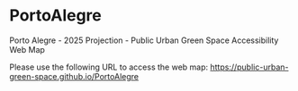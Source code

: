 # PortoAlegre
Porto Alegre - 2025 Projection - Public Urban Green Space Accessibility Web Map

Please use the following URL to access the web map:
https://public-urban-green-space.github.io/PortoAlegre

